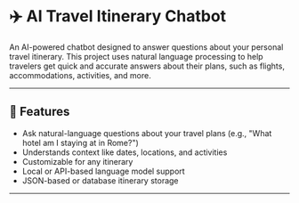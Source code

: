 # ✈️ AI Travel Itinerary Chatbot

An AI-powered chatbot designed to answer questions about your personal travel itinerary. This project uses natural language processing to help travelers get quick and accurate answers about their plans, such as flights, accommodations, activities, and more.

---

## 🧠 Features

- Ask natural-language questions about your travel plans (e.g., "What hotel am I staying at in Rome?")
- Understands context like dates, locations, and activities
- Customizable for any itinerary
- Local or API-based language model support
- JSON-based or database itinerary storage

---
